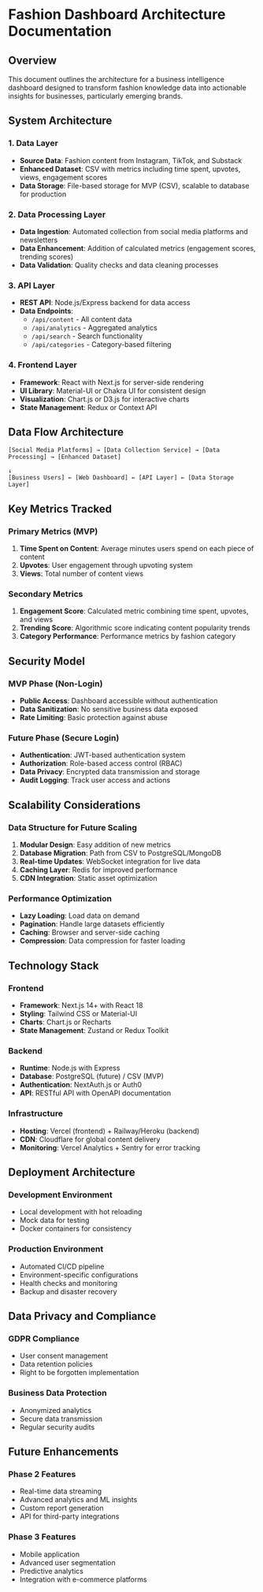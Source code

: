 # Fashion Dashboard Architecture Documentation

## Overview
This document outlines the architecture for a business intelligence dashboard designed to transform fashion knowledge data into actionable insights for businesses, particularly emerging brands.

## System Architecture

### 1. Data Layer
- **Source Data**: Fashion content from Instagram, TikTok, and Substack
- **Enhanced Dataset**: CSV with metrics including time spent, upvotes, views, engagement scores
- **Data Storage**: File-based storage for MVP (CSV), scalable to database for production

### 2. Data Processing Layer
- **Data Ingestion**: Automated collection from social media platforms and newsletters
- **Data Enhancement**: Addition of calculated metrics (engagement scores, trending scores)
- **Data Validation**: Quality checks and data cleaning processes

### 3. API Layer
- **REST API**: Node.js/Express backend for data access
- **Data Endpoints**: 
  - `/api/content` - All content data
  - `/api/analytics` - Aggregated analytics
  - `/api/search` - Search functionality
  - `/api/categories` - Category-based filtering

### 4. Frontend Layer
- **Framework**: React with Next.js for server-side rendering
- **UI Library**: Material-UI or Chakra UI for consistent design
- **Visualization**: Chart.js or D3.js for interactive charts
- **State Management**: Redux or Context API

## Data Flow Architecture

```
[Social Media Platforms] → [Data Collection Service] → [Data Processing] → [Enhanced Dataset]
                                                                              ↓
[Business Users] ← [Web Dashboard] ← [API Layer] ← [Data Storage Layer]
```

## Key Metrics Tracked

### Primary Metrics (MVP)
1. **Time Spent on Content**: Average minutes users spend on each piece of content
2. **Upvotes**: User engagement through upvoting system
3. **Views**: Total number of content views

### Secondary Metrics
1. **Engagement Score**: Calculated metric combining time spent, upvotes, and views
2. **Trending Score**: Algorithmic score indicating content popularity trends
3. **Category Performance**: Performance metrics by fashion category

## Security Model

### MVP Phase (Non-Login)
- **Public Access**: Dashboard accessible without authentication
- **Data Sanitization**: No sensitive business data exposed
- **Rate Limiting**: Basic protection against abuse

### Future Phase (Secure Login)
- **Authentication**: JWT-based authentication system
- **Authorization**: Role-based access control (RBAC)
- **Data Privacy**: Encrypted data transmission and storage
- **Audit Logging**: Track user access and actions

## Scalability Considerations

### Data Structure for Future Scaling
1. **Modular Design**: Easy addition of new metrics
2. **Database Migration**: Path from CSV to PostgreSQL/MongoDB
3. **Real-time Updates**: WebSocket integration for live data
4. **Caching Layer**: Redis for improved performance
5. **CDN Integration**: Static asset optimization

### Performance Optimization
- **Lazy Loading**: Load data on demand
- **Pagination**: Handle large datasets efficiently
- **Caching**: Browser and server-side caching
- **Compression**: Data compression for faster loading

## Technology Stack

### Frontend
- **Framework**: Next.js 14+ with React 18
- **Styling**: Tailwind CSS or Material-UI
- **Charts**: Chart.js or Recharts
- **State Management**: Zustand or Redux Toolkit

### Backend
- **Runtime**: Node.js with Express
- **Database**: PostgreSQL (future) / CSV (MVP)
- **Authentication**: NextAuth.js or Auth0
- **API**: RESTful API with OpenAPI documentation

### Infrastructure
- **Hosting**: Vercel (frontend) + Railway/Heroku (backend)
- **CDN**: Cloudflare for global content delivery
- **Monitoring**: Vercel Analytics + Sentry for error tracking

## Deployment Architecture

### Development Environment
- Local development with hot reloading
- Mock data for testing
- Docker containers for consistency

### Production Environment
- Automated CI/CD pipeline
- Environment-specific configurations
- Health checks and monitoring
- Backup and disaster recovery

## Data Privacy and Compliance

### GDPR Compliance
- User consent management
- Data retention policies
- Right to be forgotten implementation

### Business Data Protection
- Anonymized analytics
- Secure data transmission
- Regular security audits

## Future Enhancements

### Phase 2 Features
- Real-time data streaming
- Advanced analytics and ML insights
- Custom report generation
- API for third-party integrations

### Phase 3 Features
- Mobile application
- Advanced user segmentation
- Predictive analytics
- Integration with e-commerce platforms

